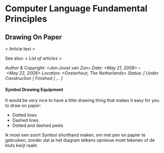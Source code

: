 ﻿Computer Language Fundamental Principles
========================================

## **Drawing On Paper**
< Article text >

See also: *< List of articles >*


*Author & Copyright: <Jan-Joost van Zon>        Date: <May 21, 2008> – <May 22, 2008>        Location: <Oosterhout, The Netherlands>        Status: [ Under Construction | Finished | … ]*

#### **Symbol Drawing Equipment**
It would be very nice to have a little drawing thing that makes it easy for you to draw on paper:

- Dotted lines
- Dashed lines
- Dotted and dashed peels



Ik moet een soort Symbol shorthand maken, om met pen en papier te gebruiken, zonder dat je het diagram telkens opnieuw moet tekenen of de kluts kwijt raakt.

